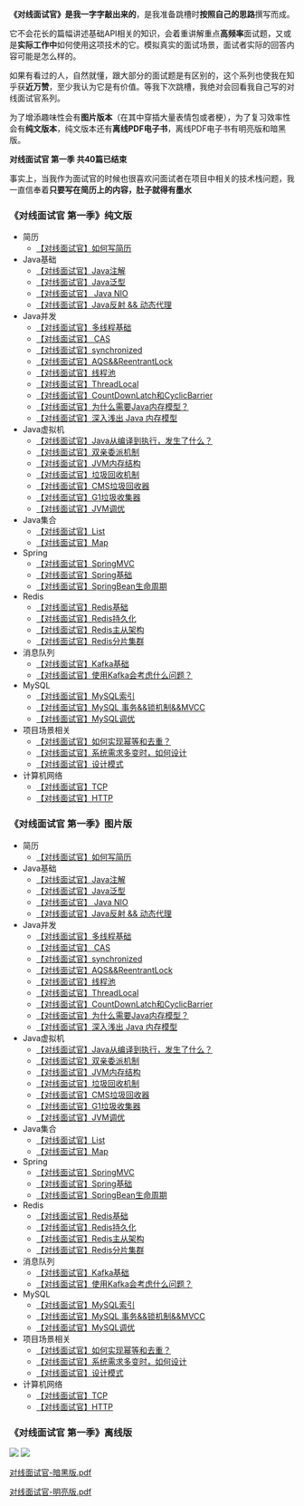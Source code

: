 **《对线面试官》是我一字字敲出来的**，是我准备跳槽时**按照自己的思路**撰写而成。

它不会花长的篇幅讲述基础API相关的知识，会着重讲解重点**高频率**面试题，又或是**实际工作中**如何使用这项技术的它。模拟真实的面试场景，面试者实际的回答内容可能是怎么样的。

如果有看过的人，自然就懂，跟大部分的面试题是有区别的，这个系列也使我在知乎获**近万赞**，至少我认为它是有价值。等我下次跳槽，我绝对会回看我自己写的对线面试官系列。

为了增添趣味性会有**图片版本**（在其中穿插大量表情包或者梗），为了复习效率性会有**纯文版本**，纯文版本还有**离线PDF电子书**，离线PDF电子书有明亮版和暗黑版。

**对线面试官 第一季 共40篇已结束**

事实上，当我作为面试官的时候也很喜欢问面试者在项目中相关的技术栈问题，我一直信奉着**只要写在简历上的内容，肚子就得有墨水**
### 《对线面试官 第一季》纯文版

- 简历
   - [【对线面试官】如何写简历](https://mp.weixin.qq.com/s?__biz=MzU4NzA3MTc5Mg==&mid=2247485145&idx=1&sn=69baf1c4ea6a6519b946162eab861704&scene=21#wechat_redirect)
- Java基础
   - [【对线面试官】Java注解](https://mp.weixin.qq.com/s?__biz=MzU4NzA3MTc5Mg==&mid=2247485160&idx=1&sn=5b703a2b0f1ea11be74251554b0b3a7d&scene=21#wechat_redirect)
   - [【对线面试官】Java泛型](https://mp.weixin.qq.com/s?__biz=MzU4NzA3MTc5Mg==&mid=2247485170&idx=1&sn=351dd539d12f0af3de963acbae9c17b2&scene=21#wechat_redirect)
   - [【对线面试官】 Java NIO](https://mp.weixin.qq.com/s?__biz=MzU4NzA3MTc5Mg==&mid=2247485186&idx=1&sn=e6e772e415472250921483218c068e12&scene=21#wechat_redirect)
   - [【对线面试官】Java反射 && 动态代理](https://mp.weixin.qq.com/s?__biz=MzU4NzA3MTc5Mg==&mid=2247485196&idx=1&sn=8838a651395ef9802154b704c6e270b6&scene=21#wechat_redirect)
- Java并发
   - [【对线面试官】多线程基础](https://mp.weixin.qq.com/s?__biz=MzU4NzA3MTc5Mg==&mid=2247485216&idx=1&sn=e673c6f8a0807cb9020fa5a225423c73&scene=21#wechat_redirect)
   - [【对线面试官】 CAS](https://mp.weixin.qq.com/s?__biz=MzU4NzA3MTc5Mg==&mid=2247485234&idx=1&sn=17adffb6c4342b7e75213ce64d13a03c&scene=21#wechat_redirect)
   - [【对线面试官】synchronized](https://mp.weixin.qq.com/s?__biz=MzU4NzA3MTc5Mg==&mid=2247485246&idx=1&sn=265bcc56ba59a089eaeea47244d840d8&scene=21#wechat_redirect)
   - [【对线面试官】AQS&&ReentrantLock](https://mp.weixin.qq.com/s?__biz=MzU4NzA3MTc5Mg==&mid=2247485258&idx=1&sn=c6f631613c0a5c120e24893905e1e5dc&scene=21#wechat_redirect)
   - [【对线面试官】线程池](https://mp.weixin.qq.com/s?__biz=MzU4NzA3MTc5Mg==&mid=2247485268&idx=1&sn=094409e8b44bb8de40706498cd74d9c7&scene=21#wechat_redirect)
   - [【对线面试官】ThreadLocal](https://mp.weixin.qq.com/s?__biz=MzU4NzA3MTc5Mg==&mid=2247485314&idx=1&sn=cab8fb85edd454cb32ee7c0da6ab107d&scene=21#wechat_redirect)
   - [【对线面试官】CountDownLatch和CyclicBarrier](https://mp.weixin.qq.com/s?__biz=MzU4NzA3MTc5Mg==&mid=2247485343&idx=1&sn=8faaad7d46831e6d37f363f8868094f4&scene=21#wechat_redirect)
   - [【对线面试官】为什么需要Java内存模型？](https://mp.weixin.qq.com/s?__biz=MzU4NzA3MTc5Mg==&mid=2247485362&idx=1&sn=b984e102a9cc38a5bce4be8e12fff6fb&scene=21#wechat_redirect)
   - [【对线面试官】深入浅出 Java 内存模型](https://mp.weixin.qq.com/s?__biz=MzU4NzA3MTc5Mg==&mid=2247485392&idx=1&sn=b8561840166e147b05fd647acbb4b3fd&scene=21#wechat_redirect)
- Java虚拟机
   - [【对线面试官】Java从编译到执行，发生了什么？](https://mp.weixin.qq.com/s?__biz=MzU4NzA3MTc5Mg==&mid=2247485469&idx=1&sn=cf732a462ea5fce2ce74d548add591ab&scene=21#wechat_redirect)
   - [【对线面试官】双亲委派机制](https://mp.weixin.qq.com/s?__biz=MzU4NzA3MTc5Mg==&mid=2247485521&idx=1&sn=b906b5e785e1821e52039b5620495e99&scene=21#wechat_redirect)
   - [【对线面试官】JVM内存结构](https://mp.weixin.qq.com/s?__biz=MzU4NzA3MTc5Mg==&mid=2247485535&idx=1&sn=19435f2eb0755bc4d65d28c5231eb5f0&scene=21#wechat_redirect)
   - [【对线面试官】垃圾回收机制](https://mp.weixin.qq.com/s?__biz=MzU4NzA3MTc5Mg==&mid=2247485557&idx=1&sn=f04951ebdf495cb16e4ead2b7725b310&scene=21#wechat_redirect)
   - [【对线面试官】CMS垃圾回收器](https://mp.weixin.qq.com/s?__biz=MzU4NzA3MTc5Mg==&mid=2247485592&idx=1&sn=0d170a52107201aac00a22133571c9c9&scene=21#wechat_redirect)
   - [【对线面试官】G1垃圾收集器](https://mp.weixin.qq.com/s?__biz=MzU4NzA3MTc5Mg==&mid=2247485610&idx=1&sn=f723a9a363c6feee95ae6de71b13a352&scene=21#wechat_redirect)
   - [【对线面试官】JVM调优](https://mp.weixin.qq.com/s?__biz=MzU4NzA3MTc5Mg==&mid=2247485647&idx=1&sn=65c82c1e3bf4bd9bf926d14dfd3e06fb&scene=21#wechat_redirect)
- Java集合
   - [【对线面试官】List](https://mp.weixin.qq.com/s?__biz=MzU4NzA3MTc5Mg==&mid=2247485417&idx=1&sn=eece302f9a581139a3ad3befc61773c0&scene=21#wechat_redirect)
   - [【对线面试官】Map](https://mp.weixin.qq.com/s?__biz=MzU4NzA3MTc5Mg==&mid=2247485434&idx=1&sn=00e572dac41f3bbbdca68c0f5d1c77b1&scene=21#wechat_redirect)
- Spring
   - [【对线面试官】SpringMVC](https://mp.weixin.qq.com/s?__biz=MzU4NzA3MTc5Mg==&mid=2247485646&idx=1&sn=37df11b6b38c419f4db3aa0dcf1be077&scene=21#wechat_redirect)
   - [【对线面试官】Spring基础](https://mp.weixin.qq.com/s?__biz=MzU4NzA3MTc5Mg==&mid=2247485681&idx=1&sn=441b366e816d7f86ea1fe599f1944ee9&scene=21#wechat_redirect)
   - [【对线面试官】SpringBean生命周期](https://mp.weixin.qq.com/s?__biz=MzU4NzA3MTc5Mg==&mid=2247485728&idx=1&sn=993d9818beda545fc7228a22b74ffb38&scene=21#wechat_redirect)
- Redis
   - [【对线面试官】Redis基础](https://mp.weixin.qq.com/s?__biz=MzU4NzA3MTc5Mg==&mid=2247485747&idx=1&sn=81fe50292965baf442c8076a70e11114&scene=21#wechat_redirect)
   - [【对线面试官】Redis持久化](https://mp.weixin.qq.com/s?__biz=MzU4NzA3MTc5Mg==&mid=2247485775&idx=1&sn=107833cc4772f774a35ad41b8e04e475&scene=21#wechat_redirect)
   - [【对线面试官】Redis主从架构](https://mp.weixin.qq.com/s?__biz=MzU4NzA3MTc5Mg==&mid=2247485798&idx=1&sn=9493ba16e6e036f942c1aeecb9795db2&scene=21#wechat_redirect)
   - [【对线面试官】Redis分片集群](https://mp.weixin.qq.com/s?__biz=MzU4NzA3MTc5Mg==&mid=2247485825&idx=1&sn=c7a9d9936f034834ab607568ab459f65&scene=21#wechat_redirect)
- 消息队列
   - [【对线面试官】Kafka基础](https://mp.weixin.qq.com/s?__biz=MzU4NzA3MTc5Mg==&mid=2247485877&idx=1&sn=df84a126e6b10593b0f72bc0a94b4e0f&scene=21#wechat_redirect)
   - [【对线面试官】使用Kafka会考虑什么问题？](https://mp.weixin.qq.com/s?__biz=MzU4NzA3MTc5Mg==&mid=2247485892&idx=1&sn=9b1e9ec6847f221c149d33e8c1d07dd0&scene=21#wechat_redirect)
- MySQL
   - [【对线面试官】MySQL索引](https://mp.weixin.qq.com/s?__biz=MzU4NzA3MTc5Mg==&mid=2247485953&idx=1&sn=d8556f6d86925ec83b03e0772a78cfa3&scene=21#wechat_redirect)
   - [【对线面试官】MySQL 事务&&锁机制&&MVCC](https://mp.weixin.qq.com/s?__biz=MzU4NzA3MTc5Mg==&mid=2247485997&idx=1&sn=b05b4a56d0248e9c7108bd01eb95438d&scene=21#wechat_redirect)
   - [【对线面试官】MySQL调优](https://mp.weixin.qq.com/s?__biz=MzU4NzA3MTc5Mg==&mid=2247484508&idx=1&sn=4e81d365409bf32c08e4ea985e3ca593&chksm=fdf0ec03ca876515d59c49f033cf83f72b62fafe356e678b4d162ad3623d31bf60fb6620176f&token=336229290&lang=zh_CN&scene=21#wechat_redirect)
- 项目场景相关
   - [【对线面试官】如何实现幂等和去重？](https://mp.weixin.qq.com/s?__biz=MzU4NzA3MTc5Mg==&mid=2247485950&idx=1&sn=461b5037fe536954f0bb18c8b517b6db&scene=21#wechat_redirect)
   - [【对线面试官】系统需求多变时，如何设计](https://mp.weixin.qq.com/s?__biz=MzU4NzA3MTc5Mg==&mid=2247486071&idx=1&sn=1f657ce11946500245dfedafeeae36d1&scene=21#wechat_redirect)
   - [【对线面试官】设计模式](https://mp.weixin.qq.com/s?__biz=MzU4NzA3MTc5Mg==&mid=2247486082&idx=1&sn=61ef24fda177ad73416ecb3b2722eed3&scene=21#wechat_redirect)
- 计算机网络
   - [【对线面试官】TCP](https://mp.weixin.qq.com/s?__biz=MzU4NzA3MTc5Mg==&mid=2247486128&idx=1&sn=ada580be8c85e363403a19e657d1c37c&scene=21#wechat_redirect)
   - [【对线面试官】HTTP](https://mp.weixin.qq.com/s?__biz=MzU4NzA3MTc5Mg==&mid=2247486166&idx=1&sn=cd157d616f78acf0d1993b3ff7506174&scene=21#wechat_redirect)
### 《对线面试官 第一季》图片版

- 简历
   - [【对线面试官】如何写简历](https://mp.weixin.qq.com/s?__biz=MzI4Njg5MDA5NA==&mid=2247501366&idx=1&sn=e8392d90aa6abccbe4978b8aced394fe&chksm=ebd48737dca30e213e708c577b6d8b5ed7b93ec796c4deae159563a48a5cb26a5d3289337e71&token=1979417434&lang=zh_CN&scene=21#wechat_redirect)
- Java基础
   - [【对线面试官】Java注解](https://mp.weixin.qq.com/s?__biz=MzU4NzA3MTc5Mg==&mid=2247483821&idx=1&sn=e9003410a8d3c8a092de0c4d2002bedd&scene=21#wechat_redirect)
   - [【对线面试官】Java泛型](https://mp.weixin.qq.com/s?__biz=MzU4NzA3MTc5Mg==&mid=2247483823&idx=1&sn=cc887dc2c7e68a69e8d4d141c2ca9b5e&scene=21#wechat_redirect)
   - [【对线面试官】 Java NIO](https://mp.weixin.qq.com/s?__biz=MzU4NzA3MTc5Mg==&mid=2247483854&idx=1&sn=aa450a03ac0d6e8cf12cf13d4719ede3&scene=21#wechat_redirect)
   - [【对线面试官】Java反射 && 动态代理](https://mp.weixin.qq.com/s?__biz=MzU4NzA3MTc5Mg==&mid=2247483893&idx=1&sn=af51e626f2c2baec8cae4f4a15425957&scene=21#wechat_redirect)
- Java并发
   - [【对线面试官】多线程基础](https://mp.weixin.qq.com/s?__biz=MzU4NzA3MTc5Mg==&mid=2247483918&idx=1&sn=ab8550bb284edcf7cf0c6d0b41e0c2f6&scene=21#wechat_redirect)
   - [【对线面试官】 CAS](https://mp.weixin.qq.com/s?__biz=MzU4NzA3MTc5Mg==&mid=2247483977&idx=1&sn=1a3aa3aec27073aa3b422bc41d7fbe2d&chksm=fdf0ea16ca8763005aff64834eeb7bef08bf4ee2d8febb7e8d4d8e5d1542336e13fac71e2881&scene=21&cur_album_id=1657204970858872832#wechat_redirect)
   - [【对线面试官】synchronized](https://mp.weixin.qq.com/s?__biz=MzU4NzA3MTc5Mg==&mid=2247483980&idx=1&sn=c9b620834adb889ad8ccedb6afdcaed1&scene=21#wechat_redirect)
   - [【对线面试官】AQS&&ReentrantLock](https://mp.weixin.qq.com/s?__biz=MzU4NzA3MTc5Mg==&mid=2247484035&idx=1&sn=ccaec352e192f1fd40020d9a984e9461&chksm=fdf0eadcca8763ca5c44bd19118fd00e843c163deb40cda444b3fc08430c57760db15eca1ea6&scene=21&cur_album_id=1657204970858872832#wechat_redirect)
   - [【对线面试官】线程池](https://mp.weixin.qq.com/s?__biz=MzU4NzA3MTc5Mg==&mid=2247484036&idx=1&sn=75e9e93a82a811e9c71b8127cf7ac677&chksm=fdf0eadbca8763cd7ab74757f9472d061c0244d2373a1ea85b1cbc833941441fdb1e91ead5b4&scene=21&cur_album_id=1657204970858872832#wechat_redirect)
   - [【对线面试官】ThreadLocal](https://mp.weixin.qq.com/s?__biz=MzU4NzA3MTc5Mg==&mid=2247484118&idx=1&sn=9526a1dc0d42926dd9bcccfc55e6abc2&scene=21#wechat_redirect)
   - [【对线面试官】CountDownLatch和CyclicBarrier](https://mp.weixin.qq.com/s?__biz=MzU4NzA3MTc5Mg==&mid=2247484363&idx=1&sn=743dcdfb84f83cfc38882407f87c7c6d&chksm=fdf0eb94ca87628296d86d16769f25e10acd052bcd78f4a4608f4218e4948aff610b04a41f60&token=960279204&lang=zh_CN&scene=21#wechat_redirect)
   - [【对线面试官】为什么需要Java内存模型？](https://mp.weixin.qq.com/s?__biz=MzU4NzA3MTc5Mg==&mid=2247484535&idx=1&sn=af9676b6defcfd862db297b1ee3f4aea&chksm=fdf0ec28ca87653e84aedd1b5db916d776c46c158afb727467d42a941af85d948046da24b5e5&token=1812893887&lang=zh_CN&scene=21#wechat_redirect)
   - [【对线面试官】深入浅出 Java 内存模型](https://mp.weixin.qq.com/s?__biz=MzU4NzA3MTc5Mg==&mid=2247484606&idx=1&sn=42212c0ac1c123ebee1903d07f88b6db&chksm=fdf0ece1ca8765f7e623d2a3d19ff637d8f2449db0dea2bb63d87e11f63b482cf16c0a007faf&token=2087444891&lang=zh_CN&scene=21#wechat_redirect)
- Java虚拟机
   - [【对线面试官】Java从编译到执行，发生了什么？](https://mp.weixin.qq.com/s?__biz=MzU4NzA3MTc5Mg==&mid=2247484557&idx=1&sn=6fb103a2a322effc564fbb04c3b93a6c&chksm=fdf0ecd2ca8765c4eacc22e54b4bc57888555efee99f1c7e57ee611e07d220b35b2aa658a4ca&token=830702193&lang=zh_CN&scene=21#wechat_redirect)
   - [【对线面试官】双亲委派机制](https://mp.weixin.qq.com/s?__biz=MzU4NzA3MTc5Mg==&mid=2247484581&idx=1&sn=887268251772f4f8fc737d7e4354b5b8&chksm=fdf0ecfaca8765ec656ca3ea2ae57b33226eef3cbcc2c107168619aa6be37db5b3416ead43b5&token=1009822517&lang=zh_CN&scene=21#wechat_redirect)
   - [【对线面试官】JVM内存结构](https://mp.weixin.qq.com/s?__biz=MzU4NzA3MTc5Mg==&mid=2247484635&idx=1&sn=4ca6f32917ee42a5b5e0443d2262c2ec&chksm=fdf0ec84ca876592e1c58dbd4d7535f9bb11df1cba5c4e7cd045b87e790cb2ec7ea35302bbd1&token=399434818&lang=zh_CN&scene=21#wechat_redirect)
   - [【对线面试官】垃圾回收机制](https://mp.weixin.qq.com/s?__biz=MzU4NzA3MTc5Mg==&mid=2247484705&idx=1&sn=9955b0cec5acb6b5dc977b949aea9e63&chksm=fdf0ed7eca876468aed985743371b6fc647b26c7e9c66fd0612b34991c01b28f16b273721201&token=334164983&lang=zh_CN&scene=21#wechat_redirect)
   - [【对线面试官】CMS垃圾回收器](https://mp.weixin.qq.com/s?__biz=MzU4NzA3MTc5Mg==&mid=2247484764&idx=1&sn=67b0e576a4e7660bec0d3e9ac947954d&scene=21#wechat_redirect)
   - [【对线面试官】G1垃圾收集器](https://mp.weixin.qq.com/s?__biz=MzU4NzA3MTc5Mg==&mid=2247484826&idx=1&sn=ed423fab3a263dc05ff022977ea94536&scene=21#wechat_redirect)
   - [【对线面试官】JVM调优](https://mp.weixin.qq.com/s?__biz=MzU4NzA3MTc5Mg==&mid=2247485031&idx=1&sn=d1a456a1dde946eb8001a5f0b04f6533&scene=21#wechat_redirect)
- Java集合
   - [【对线面试官】List](https://mp.weixin.qq.com/s?__biz=MzU4NzA3MTc5Mg==&mid=2247484253&idx=1&sn=532db3941f47502582295cbb003f753d&chksm=fdf0eb02ca8762145c66b33bbb429399f1f0f27b31c22f7cf6c693c235e9a7cffdafb6ce2fdc&token=57394744&lang=zh_CN&scene=21#wechat_redirect)
   - [【对线面试官】Map](https://mp.weixin.qq.com/s?__biz=MzU4NzA3MTc5Mg==&mid=2247484280&idx=1&sn=87cfede653dabc26c909823a1dafd615&chksm=fdf0eb27ca876231095ff99f0b3e30acd7b2ee4cdc7ddb16da0bb6a3b02f531e27324059cf58&token=100834666&lang=zh_CN&scene=21#wechat_redirect)
- Spring
   - [【对线面试官】SpringMVC](https://mp.weixin.qq.com/s?__biz=MzU4NzA3MTc5Mg==&mid=2247484064&idx=1&sn=3a59514a8262ab61036fc89cf0b0a27e&chksm=fdf0eaffca8763e90002ce1daf365f717a4bda3e50878f65943f52d14bee78fc65e837ef32f9&token=664255414&lang=zh_CN&scene=21#wechat_redirect)
   - [【对线面试官】Spring基础](https://mp.weixin.qq.com/s?__biz=MzU4NzA3MTc5Mg==&mid=2247484147&idx=1&sn=ef282cd54351436fc33c47534b4c2ac1&chksm=fdf0eaacca8763ba9b6c69acdba6b0ae8801405c98295842a0b5d891fe80246d76a2a0470bea&token=1998524575&lang=zh_CN&scene=21#wechat_redirect)
   - [【对线面试官】SpringBean生命周期](https://mp.weixin.qq.com/s?__biz=MzU4NzA3MTc5Mg==&mid=2247484187&idx=1&sn=8f831c40dca9b2a57fdfbd051e4eab44&chksm=fdf0eb44ca87625253ea831471110860d3f27e04488b2748ba90ad442b079aca3d6b95d31bbe&token=1998524575&lang=zh_CN&scene=21#wechat_redirect)
- Redis
   - [【对线面试官】Redis基础](https://mp.weixin.qq.com/s?__biz=MzU4NzA3MTc5Mg==&mid=2247484227&idx=1&sn=4a124a2dd5ef6ce062abdadf247b5cff&chksm=fdf0eb1cca87620a8679473dfdd50421eb6ccba2459a7cb59ae1652138f7bb508558f3d4649e&token=57394744&lang=zh_CN&scene=21#wechat_redirect)
   - [【对线面试官】Redis持久化](https://mp.weixin.qq.com/s?__biz=MzU4NzA3MTc5Mg==&mid=2247484323&idx=1&sn=c3306b3f9abb6f880e2672f169202a42&chksm=fdf0ebfcca8762eaf9b4873e79cd3445857b1f4476a854acdf9c19fb81e1a02146c65cff5078&token=610975656&lang=zh_CN&scene=21#wechat_redirect)
   - [【对线面试官】Redis主从架构](https://mp.weixin.qq.com/s?__biz=MzU4NzA3MTc5Mg==&mid=2247484884&idx=1&sn=b944c10afced15b47098853b0ee5456b&scene=21#wechat_redirect)
   - [【对线面试官】Redis分片集群](https://mp.weixin.qq.com/s?__biz=MzU4NzA3MTc5Mg==&mid=2247484915&idx=1&sn=c50e991f750615c09bb67b2acfa05458&scene=21#wechat_redirect)
- 消息队列
   - [【对线面试官】Kafka基础](https://mp.weixin.qq.com/s?__biz=MzU4NzA3MTc5Mg==&mid=2247484387&idx=1&sn=5bb2ba58776e65f53b091a4bcdb73755&chksm=fdf0ebbcca8762aadc359066ecd70274fa23ee846f9ba9114017402dcbed415f25f97d3020a6&token=1131755397&lang=zh_CN&scene=21#wechat_redirect)
   - [【对线面试官】使用Kafka会考虑什么问题？](https://mp.weixin.qq.com/s?__biz=MzU4NzA3MTc5Mg==&mid=2247484411&idx=1&sn=9c4aaeb44f4d9e09cc796805ada29921&chksm=fdf0eba4ca8762b234c3f101bb88c5d134554a831cbf4e80b08dc0bfa829e363a4e1e49a8b50&token=649285067&lang=zh_CN&scene=21#wechat_redirect)
- MySQL
   - [【对线面试官】MySQL索引](https://mp.weixin.qq.com/s?__biz=MzU4NzA3MTc5Mg==&mid=2247484431&idx=1&sn=17b9e88233282469481e214a0cd2dc56&chksm=fdf0ec50ca8765460a20af19101855c859a6350a8dfd6680e7f47c2e73f03de48288184a1bf3&token=310857929&lang=zh_CN&scene=21#wechat_redirect)
   - [【对线面试官】MySQL 事务&&锁机制&&MVCC](https://mp.weixin.qq.com/s?__biz=MzU4NzA3MTc5Mg==&mid=2247484480&idx=1&sn=3571b89575e8c37c114c9f290b953a1c&chksm=fdf0ec1fca87650913e6673a453d0ba1614341433aa67dd9977fef7231a3d825f7da4e4a132a&token=1651214636&lang=zh_CN&scene=21#wechat_redirect)
   - [【对线面试官】MySQL调优](https://mp.weixin.qq.com/s?__biz=MzU4NzA3MTc5Mg==&mid=2247484508&idx=1&sn=4e81d365409bf32c08e4ea985e3ca593&chksm=fdf0ec03ca876515d59c49f033cf83f72b62fafe356e678b4d162ad3623d31bf60fb6620176f&token=336229290&lang=zh_CN&scene=21#wechat_redirect)
- 项目场景相关
   - [【对线面试官】如何实现幂等和去重？](https://mp.weixin.qq.com/s?__biz=MzU4NzA3MTc5Mg==&mid=2247484848&idx=1&sn=936898b5e5a2cb1a82b4b017a7c811d5&scene=21#wechat_redirect)
   - [【对线面试官】系统需求多变时，如何设计](https://mp.weixin.qq.com/s?__biz=MzU4NzA3MTc5Mg==&mid=2247484954&idx=1&sn=d084fdd34d70ece3c3e50931e7394e32&scene=21#wechat_redirect)
   - [【对线面试官】设计模式](https://mp.weixin.qq.com/s?__biz=MzU4NzA3MTc5Mg==&mid=2247484979&idx=1&sn=f7ccdc3874e5f966f4bf1db0117115f9&scene=21#wechat_redirect)
- 计算机网络
   - [【对线面试官】TCP](https://mp.weixin.qq.com/s?__biz=MzI4Njg5MDA5NA==&mid=2247501744&idx=1&sn=c822bdaf1e062f1dff3ae2f5862f7be9&chksm=ebd486b1dca30fa70876a40858eccc9ea35de210081ffbe34423a1269a7d29323d6a939edd4b&token=1979417434&lang=zh_CN&scene=21#wechat_redirect)
   - [【对线面试官】HTTP](https://mp.weixin.qq.com/s?__biz=MzU4NzA3MTc5Mg==&mid=2247485055&idx=1&sn=4aab3ca14e013c031fb0a9617d5049a7&scene=21#wechat_redirect)
### 《对线面试官 第一季》离线版
![](https://cdn.nlark.com/yuque/0/2022/jpeg/1285871/1652235633390-336db78e-768f-494e-8d20-4bd973f7f4a4.jpeg#averageHue=%238c9193&clientId=u6f675c82-ecd0-4&from=paste&id=u983cec94&originHeight=741&originWidth=1080&originalType=url&ratio=1&rotation=0&showTitle=false&status=done&style=none&taskId=u49bd5080-e0c9-4da0-9cac-5187b85f6ba&title=)
![](https://cdn.nlark.com/yuque/0/2022/jpeg/1285871/1652235633387-2b6c6f37-22c7-4dd5-a586-962b74497052.jpeg#averageHue=%23dce1d6&clientId=u6f675c82-ecd0-4&from=paste&id=u7bec4a55&originHeight=750&originWidth=1080&originalType=url&ratio=1&rotation=0&showTitle=false&status=done&style=none&taskId=ue58a005a-50a8-48c0-b72f-335a1fed4ec&title=)

[对线面试官-暗黑版.pdf](https://www.yuque.com/attachments/yuque/0/2024/pdf/1285871/1713865980944-40e39715-4f21-4e74-866c-f19c33d40b14.pdf?_lake_card=%7B%22src%22%3A%22https%3A%2F%2Fwww.yuque.com%2Fattachments%2Fyuque%2F0%2F2024%2Fpdf%2F1285871%2F1713865980944-40e39715-4f21-4e74-866c-f19c33d40b14.pdf%22%2C%22name%22%3A%22%E5%AF%B9%E7%BA%BF%E9%9D%A2%E8%AF%95%E5%AE%98-%E6%9A%97%E9%BB%91%E7%89%88.pdf%22%2C%22size%22%3A33395170%2C%22ext%22%3A%22pdf%22%2C%22source%22%3A%22%22%2C%22status%22%3A%22done%22%2C%22download%22%3Atrue%2C%22type%22%3A%22application%2Fpdf%22%2C%22taskId%22%3A%22udab091e3-de2f-446d-9386-e87f85d1402%22%2C%22taskType%22%3A%22upload%22%2C%22mode%22%3A%22title%22%2C%22id%22%3A%22u32076175%22%2C%22card%22%3A%22file%22%7D)

[对线面试官-明亮版.pdf](https://www.yuque.com/attachments/yuque/0/2024/pdf/1285871/1713865981079-3963005b-ca02-445a-8fec-d9bd9f31a94a.pdf?_lake_card=%7B%22src%22%3A%22https%3A%2F%2Fwww.yuque.com%2Fattachments%2Fyuque%2F0%2F2024%2Fpdf%2F1285871%2F1713865981079-3963005b-ca02-445a-8fec-d9bd9f31a94a.pdf%22%2C%22name%22%3A%22%E5%AF%B9%E7%BA%BF%E9%9D%A2%E8%AF%95%E5%AE%98-%E6%98%8E%E4%BA%AE%E7%89%88.pdf%22%2C%22size%22%3A33414798%2C%22ext%22%3A%22pdf%22%2C%22source%22%3A%22%22%2C%22status%22%3A%22done%22%2C%22download%22%3Atrue%2C%22type%22%3A%22application%2Fpdf%22%2C%22taskId%22%3A%22ueb982533-6c0f-4ac3-b4bf-0214e1be72e%22%2C%22taskType%22%3A%22upload%22%2C%22mode%22%3A%22title%22%2C%22id%22%3A%22u8d01bc52%22%2C%22card%22%3A%22file%22%7D)
